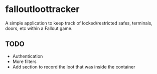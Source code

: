 # falloutloottracker

A simple application to keep track of locked/restricted safes, terminals, doors, etc within a Fallout game.

## TODO

* Authentication
* More filters
* Add section to record the loot that was inside the container
